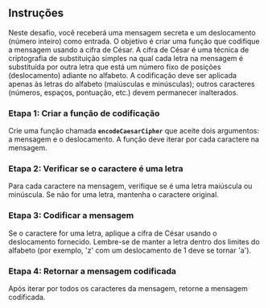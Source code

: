## Instruções

Neste desafio, você receberá uma mensagem secreta e um deslocamento (número inteiro) como entrada. O objetivo é criar uma função que codifique a mensagem usando a cifra de César. A cifra de César é uma técnica de criptografia de substituição simples na qual cada letra na mensagem é substituída por outra letra que está um número fixo de posições (deslocamento) adiante no alfabeto. A codificação deve ser aplicada apenas às letras do alfabeto (maiúsculas e minúsculas); outros caracteres (números, espaços, pontuação, etc.) devem permanecer inalterados.

### Etapa 1: Criar a função de codificação
Crie uma função chamada **`encodeCaesarCipher`** que aceite dois argumentos: a mensagem e o deslocamento. A função deve iterar por cada caractere na mensagem.

### Etapa 2: Verificar se o caractere é uma letra
Para cada caractere na mensagem, verifique se é uma letra maiúscula ou minúscula. Se não for uma letra, mantenha o caractere original.

### Etapa 3: Codificar a mensagem
Se o caractere for uma letra, aplique a cifra de César usando o deslocamento fornecido. Lembre-se de manter a letra dentro dos limites do alfabeto (por exemplo, 'z' com um deslocamento de 1 deve se tornar 'a').

### Etapa 4: Retornar a mensagem codificada
Após iterar por todos os caracteres da mensagem, retorne a mensagem codificada.